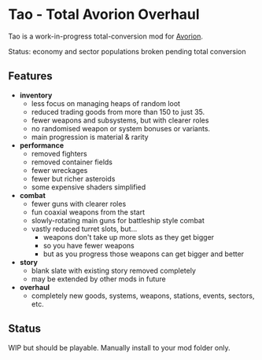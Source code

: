 # Tao - Total Avorion Overhaul

Tao is a work-in-progress total-conversion mod for [Avorion](https://store.steampowered.com/app/445220/Avorion/).

Status: economy and sector populations broken pending total conversion

Features
----

* **inventory**
   - less focus on managing heaps of random loot
   - reduced trading goods from more than 150 to just 35.
   - fewer weapons and subsystems, but with clearer roles
   - no randomised weapon or system bonuses or variants.
   - main progression is material & rarity
* **performance**
  - removed fighters
  - removed container fields
  - fewer wreckages
  - fewer but richer asteroids
  - some expensive shaders simplified
* **combat**
  - fewer guns with clearer roles
  - fun coaxial weapons from the start
  - slowly-rotating main guns for battleship style combat
  - vastly reduced turret slots, but...
    - weapons don't take up more slots as they get bigger
    - so you have fewer weapons
    - but as you progress those weapons can get bigger and better
* **story**
   - blank slate with existing story removed completely
   - may be extended by other mods in future
 * **overhaul**
   - completely new goods, systems, weapons, stations, events, sectors, etc.
  

Status
------

WIP but should be playable.
Manually install to your mod folder only.


<!--//
TODO

Weapons:

* Laser beam (turret only)
* Pulse beam (turret only); up to 33% chance to bypass shields depending on rarity; bonus vs tech blocks, very weak vs everything else
* Particle Lance (coaxial size 10 only)
* Point defense (laser, flak)
* Ion mines (basically a really slow but massive projectile)

Subsystems:

* Deflector (boost shield resistance against physical attacks, high energy cost)
* Polariser (boost shield resistance against disruptor, high energy cost)
* Reinforced armor refit (boost hull HP but decrease cargo space)
* Low armor refit (boost cargo space & acceleration but decrease hull HP)
* Chaff (manually activated anti-torpedo button with limited uses until recharged)
* Cloaking device (manually activated) ?

//-->
